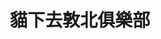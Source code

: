 ---
title: "貓下去敦北俱樂部"
description: "貓下去敦北俱樂部"
layout: shop
keywords:
  - 美食競賽
  - 台灣美食
  - 美食精選
datePublished: "2025-06-30"
dateModified: "2025-07-04"
city: "台北市"
district: "松山區"
address: "台北市松山區敦化北路218號"
phone: "0227177596"
geo: "25.058454039975512, 121.54873724676541"
google_map: "https://maps.app.goo.gl/PWqVCnArLbKX7ofm8"
footinder: "https://footinder.com.tw/%E5%8F%B0%E5%8C%97%E5%B8%82%E6%9D%BE%E5%B1%B1%E5%8D%80/8611/"
official: "https://linktr.ee/meowvelousinc"
award:
  - name: "500盤"
    year: "2024"
    entries:
      - dishes:
          - "鹹水雞沙拉"
          - "紅燒牛筋乾拌麵"
          - "冠軍薯條"

---